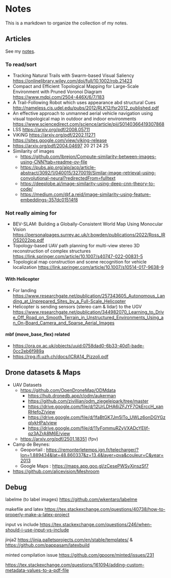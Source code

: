 Notes
===

This is a markdown to organize the collection of my notes.

## Articles

See my [notes](notes.md).

### To read/sort

- Tracking Natural Trails with Swarm-based Visual Saliency
  https://onlinelibrary.wiley.com/doi/full/10.1002/rob.21423
- Compact and Efficient Topological Mapping for Large-Scale Environment with Pruned Voronoi Diagram
  https://www.mdpi.com/2504-446X/6/7/183
- A Trail-Following Robot which uses appearance abd structural Cues
  http://nameless.cis.udel.edu/pubs/2012/RLK12/fsr2012_published.pdf
- An effective approach to unmanned aerial vehicle navigation using visual topological map in outdoor and indoor
  environments
  https://www.sciencedirect.com/science/article/pii/S0140366419307868
- LSS https://arxiv.org/pdf/2008.05711
- ViKiNG https://arxiv.org/pdf/2202.11271  https://sites.google.com/view/viking-release
- https://arxiv.org/pdf/2004.04697 20 21 24 25
- Similarity of images
    - https://github.com/lbrejon/Compute-similarity-between-images-using-CNN?tab=readme-ov-file
    - https://pubs.aip.org/aip/acp/article-abstract/3092/1/040015/3270019/Similar-image-retrieval-using-convolutional-neural?redirectedFrom=fulltext
    - https://deeplobe.ai/image-similarity-using-deep-cnn-theory-to-code/
    - https://medium.com/@f.a.reid/image-similarity-using-feature-embeddings-357dc01514f8

### Not really aiming for

- BEV-SLAM: Building a Globally-Consistent World Map Using Monocular Vision
  https://personalpages.surrey.ac.uk/r.bowden/publications/2022/Ross_IROS2022pp.pdf
- Topology-based UAV path planning for multi-view stereo 3D reconstruction of complex structures
  https://link.springer.com/article/10.1007/s40747-022-00831-5
- Topological map construction and scene recognition for vehicle localization
  https://link.springer.com/article/10.1007/s10514-017-9638-9


#### With Helicopter

- For landing
  https://www.researchgate.net/publication/257343605_Autonomous_Landing_at_Unprepared_Sites_by_a_Full-Scale_Helicopter
- Helicopter is sending sensors (stereo cam & lidar) to the UGV
  https://www.researchgate.net/publication/344982070_Learning_to_Drive_Off_Road_on_Smooth_Terrain_in_Unstructured_Environments_Using_an_On-Board_Camera_and_Sparse_Aerial_Images

#### mbf (move_base_flex) related

- https://ora.ox.ac.uk/objects/uuid:0758dad0-6b33-40d1-bade-0cc2eb6f989a
- https://rpg.ifi.uzh.ch/docs/ICRA14_Pizzoli.pdf

## Drone datasets & Maps

- UAV Datasets
    - https://github.com/OpenDroneMap/ODMdata
        - https://hub.dronedb.app/r/odm/aukerman
        - https://github.com/zivillian/odm_ziegeleipark/tree/master
        - https://drive.google.com/file/d/12UrLDHA6iZFJYF7OkErccH_xanRHefoZ/view
        - https://drive.google.com/file/d/1faBtGK7Jm5lTo_UWLz6onDGYGzqlykHPa/view
        - https://drive.google.com/file/d/11yFommuRZyVXADcYEIjf-qz3AZrA8M6E/view
    - https://arxiv.org/pdf/2501.18351 (fpv)
- Camp de Beynes:
    - Geoportail :
      https://remonterletemps.ign.fr/telecharger/?lon=1.889434&lat=48.860337&z=13.4&layer=pva&couleur=C&year=2013
    - Google Maps : https://maps.app.goo.gl/zCesePWSyXjnszSf7
- https://github.com/alicevision/Meshroom

## Debug

labelme (to label images) https://github.com/wkentaro/labelme

makefile and latex https://tex.stackexchange.com/questions/40738/how-to-properly-make-a-latex-project

input vs include https://tex.stackexchange.com/questions/246/when-should-i-use-input-vs-include

jinja2 https://jinja.palletsprojects.com/en/stable/templates/ & https://github.com/pappasam/latexbuild

minted compilation issue https://github.com/gpoore/minted/issues/231

https://tex.stackexchange.com/questions/161094/adding-custom-metadata-values-to-a-pdf-file